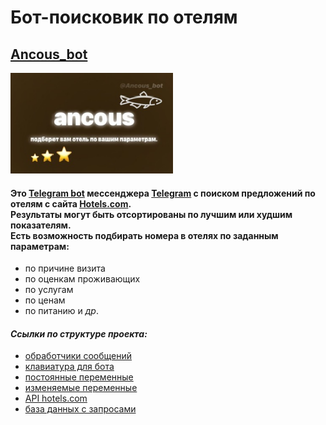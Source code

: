 # Бот-поисковик по отелям

## [Ancous_bot](https://t.me/Ancous_bot)

![Downloads](config_data/image.png)

#### Это [Telegram bot](https://core.telegram.org/bots) мессенджера [Telegram](https://telegram.org/) с поиском предложений по отелям с сайта [Hotels.com](https://www.hotels.com/).<br>Результаты могут быть отсортированы по лучшим или худшим показателям.<br>Есть возможность подбирать номера в отелях по заданным параметрам:

- по причине визита
- по оценкам проживающих
- по услугам
- по ценам
- по питанию и *др*.

#### ***Ссылки по структуре проекта:***

- [обработчики сообщений](/handlers)
- [клавиатура для бота](/keyboards/keyboards_bot.py)
- [постоянные переменные](/config_data/variables_constants_bot.py)
- [изменяемые переменные](/config_data/variables_mutable_bot.py)
- [API hotels.com](/hotels_api)
- [база данных с запросами](/database/main_database.py)
